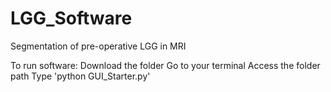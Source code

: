 # LGG_Software
Segmentation of pre-operative LGG in MRI

To run software:
Download the folder
Go to your terminal
Access the folder path
Type 'python GUI_Starter.py'


